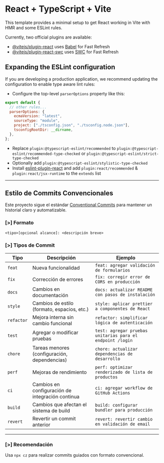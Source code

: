 # React + TypeScript + Vite

This template provides a minimal setup to get React working in Vite with HMR and some ESLint rules.

Currently, two official plugins are available:

- [@vitejs/plugin-react](https://github.com/vitejs/vite-plugin-react/blob/main/packages/plugin-react/README.md) uses [Babel](https://babeljs.io/) for Fast Refresh
- [@vitejs/plugin-react-swc](https://github.com/vitejs/vite-plugin-react-swc) uses [SWC](https://swc.rs/) for Fast Refresh

## Expanding the ESLint configuration

If you are developing a production application, we recommend updating the configuration to enable type aware lint rules:

- Configure the top-level `parserOptions` property like this:

```js
export default {
  // other rules...
  parserOptions: {
    ecmaVersion: "latest",
    sourceType: "module",
    project: ["./tsconfig.json", "./tsconfig.node.json"],
    tsconfigRootDir: __dirname,
  },
};
```

- Replace `plugin:@typescript-eslint/recommended` to `plugin:@typescript-eslint/recommended-type-checked` or `plugin:@typescript-eslint/strict-type-checked`
- Optionally add `plugin:@typescript-eslint/stylistic-type-checked`
- Install [eslint-plugin-react](https://github.com/jsx-eslint/eslint-plugin-react) and add `plugin:react/recommended` & `plugin:react/jsx-runtime` to the `extends` list

---

## Estilo de Commits Convencionales

Este proyecto sigue el estándar [Conventional Commits](https://www.conventionalcommits.org/) para mantener un historial claro y automatizable.

### [>] Formato

```
<tipo>[opcional alcance]: <descripción breve>
```

### [>] Tipos de Commit

| Tipo       | Descripción                                      | Ejemplo                                                   |
| ---------- | ------------------------------------------------ | --------------------------------------------------------- |
| `feat`     | Nueva funcionalidad                              | `feat: agregar validación de formularios`                 |
| `fix`      | Corrección de errores                            | `fix: corregir error de CORS en producción`               |
| `docs`     | Cambios en documentación                         | `docs: actualizar README con pasos de instalación`        |
| `style`    | Cambios de estilo (formato, espacios, etc.)      | `style: aplicar prettier a componentes de React`          |
| `refactor` | Mejora interna sin cambio funcional              | `refactor: simplificar lógica de autenticación`           |
| `test`     | Agregar o modificar pruebas                      | `test: agregar pruebas unitarias para el endpoint /login` |
| `chore`    | Tareas menores (configuración, dependencias)     | `chore: actualizar dependencias de desarrollo`            |
| `perf`     | Mejoras de rendimiento                           | `perf: optimizar renderizado de lista de productos`       |
| `ci`       | Cambios en configuración de integración continua | `ci: agregar workflow de GitHub Actions`                  |
| `build`    | Cambios que afectan el sistema de build          | `build: configurar bundler para producción`               |
| `revert`   | Revertir un commit anterior                      | `revert: revertir cambio en validación de email`          |

---

### [>] Recomendación

Usa `npx cz` para realizar commits guiados con formato convencional.
